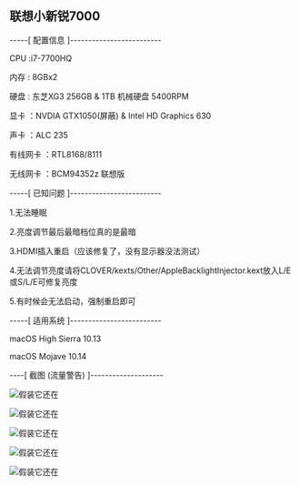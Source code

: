 ## 联想小新锐7000

-----[ 配置信息 ]-------------------------

CPU :i7-7700HQ

内存 : 8GBx2

硬盘 : 东芝XG3 256GB & 1TB 机械硬盘 5400RPM

显卡 ：NVDIA GTX1050(屏蔽) & Intel HD Graphics 630

声卡 ：ALC 235

有线网卡 ：RTL8168/8111

无线网卡 ：BCM94352z 联想版

-----[ 已知问题 ]-------------------------

1.无法睡眠

2.亮度调节最后最暗档位真的是最暗

3.HDMI插入重启（应该修复了，没有显示器没法测试）

4.无法调节亮度请将CLOVER/kexts/Other/AppleBacklightInjector.kext放入L/E或S/L/E可修复亮度

5.有时候会无法启动，强制重启即可

-----[ 适用系统 ]-------------------------

macOS High Sierra 10.13 

macOS Mojave 10.14

----[ 截图 (流量警告) ]--------------------

![假装它还在](https://github.com/Erf172/Lenovo_XiaoXin_Rui7000_Hackintosh/blob/10.13/Pictures/QQ20181011-225519.png)

![假装它还在](https://github.com/Erf172/Lenovo_XiaoXin_Rui7000_Hackintosh/blob/10.13/Pictures/QQ20181011-225448.png)

![假装它还在](https://github.com/Erf172/Lenovo_XiaoXin_Rui7000_Hackintosh/blob/10.13/Pictures/QQ20181011-225432.png)

![假装它还在](https://github.com/Erf172/Lenovo_XiaoXin_Rui7000_Hackintosh/blob/10.13/Pictures/QQ20181011-225421.png)

![假装它还在](https://github.com/Erf172/Lenovo_XiaoXin_Rui7000_Hackintosh/blob/10.13/Pictures/QQ20181011-225408.png)
